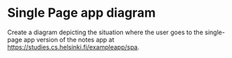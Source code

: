 # Single Page app diagram
Create a diagram depicting the situation where the user goes to the single-page app version of the notes app at https://studies.cs.helsinki.fi/exampleapp/spa.
